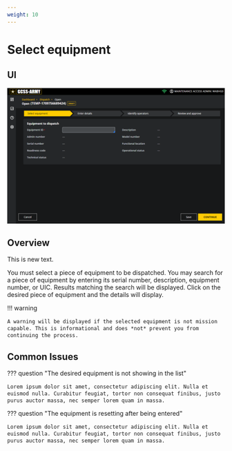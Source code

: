 ```yaml
---
weight: 10
---
```

# Select equipment

## UI

![Image title](dispatch-select-equipment.png)

## Overview

This is new text.

You must select a piece of equipment to be dispatched. You may search for a piece of equipment by entering its serial number, description, equipment number, or UIC. Results matching the search will be displayed. Click on the desired piece of equipment and the details will display.

!!! warning
    
    A warning will be displayed if the selected equipment is not mission capable. This is informational and does *not* prevent you from continuing the process.

## Common Issues

??? question "The desired equipment is not showing in the list"

    Lorem ipsum dolor sit amet, consectetur adipiscing elit. Nulla et euismod nulla. Curabitur feugiat, tortor non consequat finibus, justo purus auctor massa, nec semper lorem quam in massa.

??? question "The equipment is resetting after being entered"

    Lorem ipsum dolor sit amet, consectetur adipiscing elit. Nulla et euismod nulla. Curabitur feugiat, tortor non consequat finibus, justo purus auctor massa, nec semper lorem quam in massa.